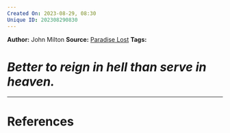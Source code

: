 ```yaml
---
Created On: 2023-08-29, 08:30
Unique ID: 202308290830
---
```

**Author:** John Milton
**Source:** [Paradise Lost](https://en.wikipedia.org/wiki/Paradise_Lost)
**Tags:** 
# *Better to reign in hell than serve in heaven.*





---
# References
